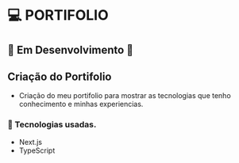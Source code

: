 # :computer: PORTIFOLIO

## :rotating_light: Em Desenvolvimento :rotating_light:

## Criação do Portifolio

- Criação do meu portifolio para mostrar as tecnologias que tenho conhecimento e minhas experiencias.

### 🔧 Tecnologias usadas.

- Next.js
- TypeScript

```bash

```
